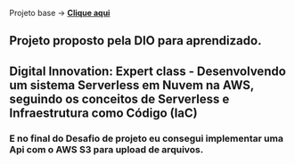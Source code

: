 Projeto base -> [__Clique aqui__](https://github.com/cassianobrexbit/dio-live-serverless-2907)

## Projeto proposto pela DIO para aprendizado.

<h2>Digital Innovation: Expert class - Desenvolvendo um sistema Serverless em Nuvem na AWS, seguindo os conceitos de Serverless e Infraestrutura como Código (IaC)</h2>
<h3>E no final do Desafio de projeto eu consegui implementar uma Api com o AWS S3 para upload de arquivos.<h3/>
